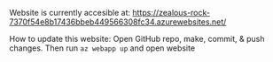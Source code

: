 Website is currently accesible at: 
https://zealous-rock-7370f54e8b17436bbeb449566308fc34.azurewebsites.net/


How to update this website: 
Open GitHub repo, make, commit, & push changes. 
Then run `az webapp up` and open website
